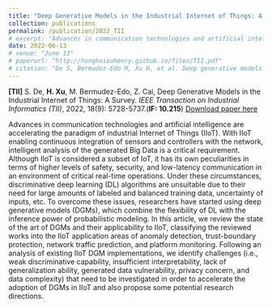 ```yaml
---
title: "Deep Generative Models in the Industrial Internet of Things: A Survey"
collection: publications
permalink: /publication/2022_TII
# excerpt: "Advances in communication technologies and artificial intelligence are accelerating the paradigm of industrial Internet of Things (IIoT). With IIoT enabling continuous integration of sensors and controllers with the network, intelligent analysis of the generated Big Data is a critical requirement. Although IIoT is considered a subset of IoT, it has its own peculiarities in terms of higher levels of safety, security, and low-latency communication in an environment of critical real-time operations. Under these circumstances, discriminative deep learning (DL) algorithms are unsuitable due to their need for large amounts of labeled and balanced training data, uncertainty of inputs, etc. To overcome these issues, researchers have started using deep generative models (DGMs), which combine the flexibility of DL with the inference power of probabilistic modeling. In this article, we review the state of the art of DGMs and their applicability to IIoT, classifying the reviewed works into the IIoT application areas of anomaly detection, trust-boundary protection, network traffic prediction, and platform monitor- ing. Following an analysis of existing IIoT DGM implementations, we identify challenges (i.e., weak discriminative capability, insufficient interpretability, lack of generalization ability, generated data vulnerability, privacy concern, and data complexity) that need to be investigated in order to accelerate the adoption of DGMs in IIoT and also propose some potential research directions."
date: 2022-06-13
# venue: "June 13"
# paperurl: "http://honghuixuhenry.github.io/files/TII.pdf"
# citation: "De S, Bermudez-Edo M, Xu H, et al. Deep generative models in the industrial internet of things: a survey[J]. IEEE Transactions on Industrial Informatics, 2022, 18(9): 5728-5737."
---
```


**[TII]** S. De, **H. Xu**, M. Bermudez-Edo, Z. Cai, Deep Generative Models in the Industrial Internet of Things: A Survey. _IEEE Transaction on Industrial Informatics (TII)_, 2022, 18(9): 5728-5737.(**IF: 10.215**) [Download paper here](http://honghuixuhenry.github.io/files/TII.pdf)

Advances in communication technologies and artificial intelligence are accelerating the paradigm of industrial Internet of Things (IIoT). With IIoT enabling continuous integration of sensors and controllers with the network, intelligent analysis of the generated Big Data is a critical requirement. Although IIoT is considered a subset of IoT, it has its own peculiarities in terms of higher levels of safety, security, and low-latency communication in an environment of critical real-time operations. Under these circumstances, discriminative deep learning (DL) algorithms are unsuitable due to their need for large amounts of labeled and balanced training data, uncertainty of inputs, etc. To overcome these issues, researchers have started using deep generative models (DGMs), which combine the flexibility of DL with the inference power of probabilistic modeling. In this article, we review the state of the art of DGMs and their applicability to IIoT, classifying the reviewed works into the IIoT application areas of anomaly detection, trust-boundary protection, network traffic prediction, and platform monitoring. Following an analysis of existing IIoT DGM implementations, we identify challenges (i.e., weak discriminative capability, insufficient interpretability, lack of generalization ability, generated data vulnerability, privacy concern, and data complexity) that need to be investigated in order to accelerate the adoption of DGMs in IIoT and also propose some potential research directions.

<!-- Recommended citation: De S, Bermudez-Edo M, Xu H, et al. Deep generative models in the industrial internet of things: a survey[J]. IEEE Transactions on Industrial Informatics, 2022, 18(9): 5728-5737. -->
